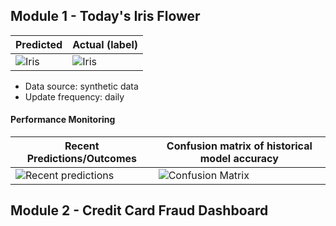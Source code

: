 
## Module 1 - Today's Iris Flower 

| Predicted | Actual (label)
|--------|------- 
| ![Iris](https://raw.githubusercontent.com/AdrianG-AIBC/serverless-ml-course/main/assets/latest_iris.png) | ![Iris](https://raw.githubusercontent.com/AdrianG-AIBC/serverless-ml-course/main/assets/actual_iris.png) 

 * Data source: synthetic data
 * Update frequency: daily


#### Performance Monitoring 

| Recent Predictions/Outcomes | Confusion matrix of historical model accuracy 
|--------|------- 
| ![Recent predictions](https://raw.githubusercontent.com/AdrianG-AIBC/serverless-ml-course/main/assets/df_recent.png) | ![Confusion Matrix](https://raw.githubusercontent.com/AdrianG-AIBC/serverless-ml-course/main/assets/confusion_matrix.png)


## Module 2 - Credit Card Fraud Dashboard



